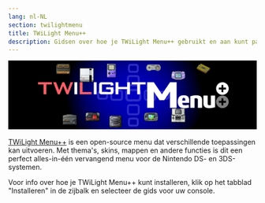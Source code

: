 ```yaml
---
lang: nl-NL
section: twilightmenu
title: TWiLight Menu++
description: Gidsen over hoe je TWiLight Menu++ gebruikt en aan kunt passen
---
```


![TWiLight Menu++-logo](https://github.com/DS-Homebrew/TWiLightMenu/raw/master/logo.png)

[TWiLight Menu++](https://github.com/DS-Homebrew/TWiLightMenu) is een open-source menu dat verschillende toepassingen kan uitvoeren. Met thema's, skins, mappen en andere functies is dit een perfect alles-in-één vervangend menu voor de Nintendo DS- en 3DS-systemen.

Voor info over hoe je TWiLight Menu++ kunt installeren, klik op het tabblad "Installeren" in de zijbalk en selecteer de gids voor uw console.

